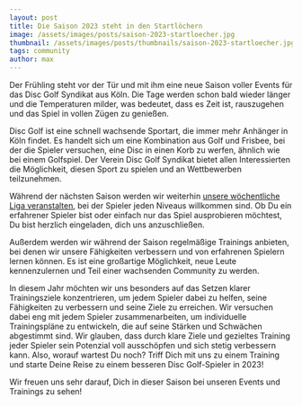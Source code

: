```yaml
---
layout: post
title: Die Saison 2023 steht in den Startlöchern
image: /assets/images/posts/saison-2023-startloecher.jpg
thumbnail: /assets/images/posts/thumbnails/saison-2023-startloecher.jpg
tags: community
author: max
---
```


Der Frühling steht vor der Tür und mit ihm eine neue Saison voller Events für das Disc Golf Syndikat aus Köln. Die Tage werden schon bald wieder länger und die Temperaturen milder, was bedeutet, dass es Zeit ist, rauszugehen und das Spiel in vollen Zügen zu genießen.

Disc Golf ist eine schnell wachsende Sportart, die immer mehr Anhänger in Köln findet. Es handelt sich um eine Kombination aus Golf und Frisbee, bei der die Spieler versuchen, eine Disc in einen Korb zu werfen, ähnlich wie bei einem Golfspiel. Der Verein Disc Golf Syndikat bietet allen Interessierten die Möglichkeit, diesen Sport zu spielen und an Wettbewerben teilzunehmen.

Während der nächsten Saison werden wir weiterhin [unsere wöchentliche Liga veranstalten](https://udisc.com/leagues/syndication-weekly), bei der Spieler jeden Niveaus willkommen sind. Ob Du ein erfahrener Spieler bist oder einfach nur das Spiel ausprobieren möchtest, Du bist herzlich eingeladen, dich uns anzuschließen.

Außerdem werden wir während der Saison regelmäßige Trainings anbieten, bei denen wir unsere Fähigkeiten verbessern und von erfahrenen Spielern lernen können. Es ist eine großartige Möglichkeit, neue Leute kennenzulernen und Teil einer wachsenden Community zu werden.

In diesem Jahr möchten wir uns besonders auf das Setzen klarer Trainingsziele konzentrieren, um jedem Spieler dabei zu helfen, seine Fähigkeiten zu verbessern und seine Ziele zu erreichen. Wir versuchen dabei eng mit jedem Spieler zusammenarbeiten, um individuelle Trainingspläne zu entwickeln, die auf seine Stärken und Schwächen abgestimmt sind. Wir glauben, dass durch klare Ziele und gezieltes Training jeder Spieler sein Potenzial voll ausschöpfen und sich stetig verbessern kann. Also, worauf wartest Du noch? Triff Dich mit uns zu einem Training und starte Deine Reise zu einem besseren Disc Golf-Spieler in 2023!

Wir freuen uns sehr darauf, Dich in dieser Saison bei unseren Events und Trainings zu sehen!
